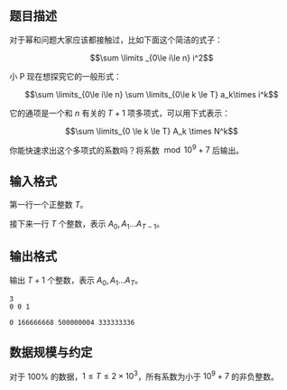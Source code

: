 ## 题目描述

对于幂和问题大家应该都接触过，比如下面这个简洁的式子：

$$\sum \limits _{0\le i\le n} i^2$$

小 P 现在想探究它的一般形式：

$$\sum \limits_{0\le i\le n} \sum \limits_{0\le k \le T} a_k\times i^k$$

它的通项是一个和 $n$ 有关的 $T+1$ 项多项式，可以用下式表示：

$$\sum \limits_{0 \le k \le T} A_k \times N^k$$

你能快速求出这个多项式的系数吗？将系数 $\bmod 10^9+7$ 后输出。

## 输入格式

第一行一个正整数 $T$。

接下来一行 $T$ 个整数，表示 $A_0,A_1\dots A_{T-1}$。

## 输出格式

输出 $T+1$ 个整数，表示 $A_0,A_1\dots A_T$。

```input1
3
0 0 1
```

```output1
0 166666668 500000004 333333336
```

## 数据规模与约定

对于 $100\%$ 的数据，$1\le T\le 2\times 10^3$，所有系数为小于 $10^9+7$ 的非负整数。